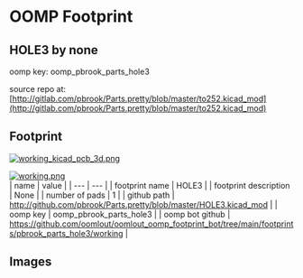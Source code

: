# OOMP Footprint  
## HOLE3  by none  
  
oomp key: oomp_pbrook_parts_hole3  
  
source repo at: [http://gitlab.com/pbrook/Parts.pretty/blob/master/to252.kicad_mod](http://gitlab.com/pbrook/Parts.pretty/blob/master/to252.kicad_mod)  
## Footprint  
  
[![working_kicad_pcb_3d.png](working_kicad_pcb_3d_600.png)](working_kicad_pcb_3d.png)  
  
[![working.png](working_600.png)](working.png)  
| name | value | 
| --- | --- | 
| footprint name | HOLE3 | 
| footprint description | None | 
| number of pads | 1 | 
| github path | http://github.com/pbrook/Parts.pretty/blob/master/HOLE3.kicad_mod | 
| oomp key | oomp_pbrook_parts_hole3 | 
| oomp bot github | https://github.com/oomlout/oomlout_oomp_footprint_bot/tree/main/footprints/pbrook_parts_hole3/working | 
## Images  
